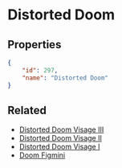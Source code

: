 # Distorted Doom

<no description available>

## Properties

```json
{
    "id": 297,
    "name": "Distorted Doom"
}
```

## Related

- [Distorted Doom Visage III](../items/18464-distorted-doom-visage-iii.md)
- [Distorted Doom Visage II](../items/18463-distorted-doom-visage-ii.md)
- [Distorted Doom Visage I](../items/18462-distorted-doom-visage-i.md)
- [Doom Figmini](../items/18468-doom-figmini.md)

